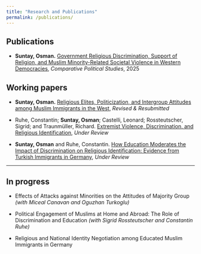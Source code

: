 ```yaml
---
title: "Research and Publications"
permalink: /publications/
---
```


## Publications

- **Suntay, Osman.** [Government Religious Discrimination, Support of Religion, and Muslim Minority-Related Societal Violence in Western Democracies](https://journals.sagepub.com/doi/10.1177/00104140241252077), *Comparative Political Studies*, 2025


## Working papers

- **Suntay, Osman.** [Religious Elites, Politicization, and Intergroup Attitudes among Muslim Immigrants in the West](https://osf.io/preprints/osf/xp25n_v1), *Revised & Resubmitted*

- Ruhe, Constantin; **Suntay, Osman**; Castelli, Leonard; Rossteutscher, Sigrid; and Traunmüller, Richard. [Extremist Violence, Discrimination, and Religious Identification](https://osf.io/preprints/osf/b6yzv_v2), *Under Review*

- **Suntay, Osman** and Ruhe, Constantin. [How Education Moderates the Impact of Discrimination on Religious Identification: Evidence from Turkish Immigrants in Germany](https://osf.io/preprints/osf/dwub3_v1), *Under Review*

---

## In progress

- Effects of Attacks against Minorities on the Attitudes of Majority Group *(with Miceal Canavan and Oguzhan Turkoglu)*

- Political Engagement of Muslims at Home and Abroad: The Role of Discrimination and Education *(with Sigrid Rossteutscher and Constantin Ruhe)*

- Religious and National Identity Negotiation among Educated Muslim Immigrants in Germany

